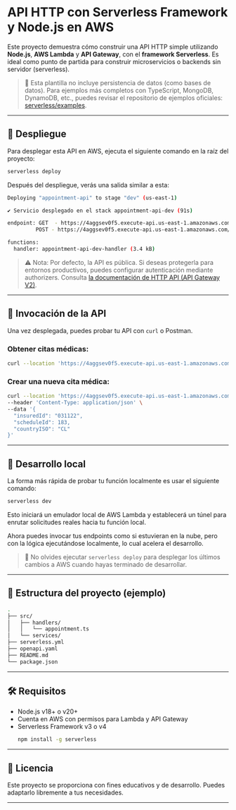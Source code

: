 <!--
title: 'Ejemplo de Endpoint HTTP Simple con AWS y NodeJS'
description: 'Esta plantilla demuestra cómo crear una API HTTP simple usando Node.js, AWS Lambda y API Gateway con el framework Serverless.'
layout: Doc
framework: v4
platform: AWS
language: nodeJS
authorLink: 'https://github.com/serverless'
authorName: 'Serverless, Inc.'
authorAvatar: 'https://avatars1.githubusercontent.com/u/13742415?s=200&v=4'
-->

# API HTTP con Serverless Framework y Node.js en AWS

Este proyecto demuestra cómo construir una API HTTP simple utilizando **Node.js**, **AWS Lambda** y **API Gateway**, con el **framework Serverless**. Es ideal como punto de partida para construir microservicios o backends sin servidor (serverless).

> 🔧 Esta plantilla no incluye persistencia de datos (como bases de datos). Para ejemplos más completos con TypeScript, MongoDB, DynamoDB, etc., puedes revisar el repositorio de ejemplos oficiales: [serverless/examples](https://github.com/serverless/examples/).

---

## 🚀 Despliegue

Para desplegar esta API en AWS, ejecuta el siguiente comando en la raíz del proyecto:

```bash
serverless deploy
```

Después del despliegue, verás una salida similar a esta:

```bash
Deploying "appointment-api" to stage "dev" (us-east-1)

✔ Servicio desplegado en el stack appointment-api-dev (91s)

endpoint: GET  - https://4aggsev0f5.execute-api.us-east-1.amazonaws.com/dev/appointment  
         POST - https://4aggsev0f5.execute-api.us-east-1.amazonaws.com/dev/appointment

functions:
  handler: appointment-api-dev-handler (3.4 kB)
```

> ⚠️ Nota: Por defecto, la API es pública. Si deseas protegerla para entornos productivos, puedes configurar autenticación mediante authorizers. Consulta [la documentación de HTTP API (API Gateway V2)](https://www.serverless.com/framework/docs/providers/aws/events/http-api).

---

## 📡 Invocación de la API

Una vez desplegada, puedes probar tu API con `curl` o Postman.

### Obtener citas médicas:

```bash
curl --location 'https://4aggsev0f5.execute-api.us-east-1.amazonaws.com/dev/appointment'
```

### Crear una nueva cita médica:

```bash
curl --location 'https://4aggsev0f5.execute-api.us-east-1.amazonaws.com/dev/appointment' \
--header 'Content-Type: application/json' \
--data '{
  "insuredId": "031122",
  "scheduleId": 183,
  "countryISO": "CL"
}'
```

---

## 🧪 Desarrollo local

La forma más rápida de probar tu función localmente es usar el siguiente comando:

```bash
serverless dev
```

Esto iniciará un emulador local de AWS Lambda y establecerá un túnel para enrutar solicitudes reales hacia tu función local.

Ahora puedes invocar tus endpoints como si estuvieran en la nube, pero con la lógica ejecutándose localmente, lo cual acelera el desarrollo.

> 📝 No olvides ejecutar `serverless deploy` para desplegar los últimos cambios a AWS cuando hayas terminado de desarrollar.

---

## 📁 Estructura del proyecto (ejemplo)

```bash
.
├── src/
│   ├── handlers/
│   │   └── appointment.ts
│   └── services/
├── serverless.yml
├── openapi.yaml
├── README.md
└── package.json
```

---

## 🛠️ Requisitos

- Node.js v18+ o v20+
- Cuenta en AWS con permisos para Lambda y API Gateway
- Serverless Framework v3 o v4
  ```bash
  npm install -g serverless
  ```

---

## 📄 Licencia

Este proyecto se proporciona con fines educativos y de desarrollo. Puedes adaptarlo libremente a tus necesidades.

---
